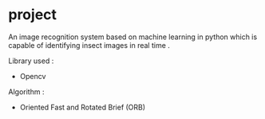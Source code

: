 # project
An image recognition system based on machine learning in python which is capable of identifying insect images in real time .

Library used :
- Opencv

Algorithm :
- Oriented Fast and Rotated Brief (ORB)
